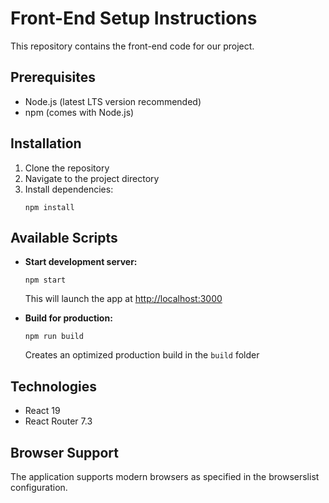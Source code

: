 # Front-End Setup Instructions

This repository contains the front-end code for our project.

## Prerequisites

- Node.js (latest LTS version recommended)
- npm (comes with Node.js)

## Installation

1. Clone the repository
2. Navigate to the project directory
3. Install dependencies:
   ```
   npm install
   ```

## Available Scripts

- **Start development server:**
  ```
  npm start
  ```
  This will launch the app at [http://localhost:3000](http://localhost:3000)

- **Build for production:**
  ```
  npm run build
  ```
  Creates an optimized production build in the `build` folder

## Technologies

- React 19
- React Router 7.3

## Browser Support

The application supports modern browsers as specified in the browserslist configuration.
